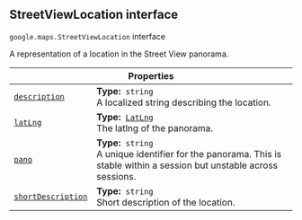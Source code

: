 
<h2 id="StreetViewLocation">StreetViewLocation interface</h2>
<p>
<code><span itemprop="path">google.maps</span>.<span itemprop="name">StreetViewLocation</span></code>
interface
</p>
<p>A representation of a location in the Street View panorama.</p>
<div class="devsite-table-wrapper"><table class="properties responsive" summary="interface StreetViewLocation - Properties">
<thead>
<tr><th colspan="2">Properties</th>
</tr></thead>
<tbody>
<tr id="StreetViewLocation.description">
<td itemprop="property"><code><a class="secret-link" href="#StreetViewLocation.description"><span>description</span></a></code></td>
<td><div><strong>Type:</strong>&nbsp; <code>string</code></div>
<div class="desc">A localized string describing the location.</div></td>
</tr>
<tr id="StreetViewLocation.latLng">
<td itemprop="property"><code><a class="secret-link" href="#StreetViewLocation.latLng"><span>latLng</span></a></code></td>
<td><div><strong>Type:</strong>&nbsp; <code><a href="LatLng.md">LatLng</a></code></div>
<div class="desc">The latlng of the panorama.</div></td>
</tr>
<tr id="StreetViewLocation.pano">
<td itemprop="property"><code><a class="secret-link" href="#StreetViewLocation.pano"><span>pano</span></a></code></td>
<td><div><strong>Type:</strong>&nbsp; <code>string</code></div>
<div class="desc">A unique identifier for the panorama. This is stable within a session but unstable across sessions.</div></td>
</tr>
<tr id="StreetViewLocation.shortDescription">
<td itemprop="property"><code><a class="secret-link" href="#StreetViewLocation.shortDescription"><span>shortDescription</span></a></code></td>
<td><div><strong>Type:</strong>&nbsp; <code>string</code></div>
<div class="desc">Short description of the location.</div></td>
</tr>
</tbody>
</table></div>
